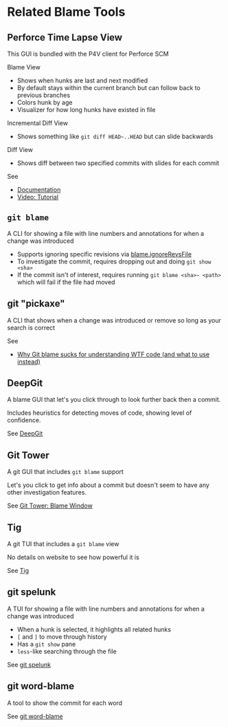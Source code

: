 # Related Blame Tools

## Perforce Time Lapse View

This GUI is bundled with the P4V client for Perforce SCM

Blame View
- Shows when hunks are last and next modified
- By default stays within the current branch but can follow back to previous branches
- Colors hunk by age
- Visualizer for how long hunks have existed in file

Incremental Diff View
- Shows something like `git diff HEAD~..HEAD` but can slide backwards

Diff View
- Shows diff between two specified commits with slides for each commit

See
- [Documentation](https://www.perforce.com/manuals/p4v/Content/P4V/advanced_files.timelapse.html)
- [Video: Tutorial](https://www.perforce.com/video-tutorials/vcs/using-time-lapse-view)

## `git blame`

A CLI for showing a file with line numbers and annotations for when a change was introduced
- Supports ignoring specific revisions via [blame.ignoreRevsFile](https://git-scm.com/docs/git-config#Documentation/git-config.txt-blameignoreRevsFile)
- To investigate the commit, requires dropping out and doing `git show <sha>`
- If the commit isn't of interest, requires running `git blame <sha>~ <path>` which will fail if the file had moved

## git "pickaxe"

A CLI that shows when a change was introduced or remove so long as your search is correct

See
- [Why Git blame sucks for understanding WTF code (and what to use instead)](https://tekin.co.uk/2020/11/patterns-for-searching-git-revision-histories?utm_source=Reddit)

## DeepGit

A blame GUI that let's you click through to look further back then a commit.

Includes heuristics for detecting moves of code, showing level of confidence.

See [DeepGit](https://www.syntevo.com/deepgit/)

## Git Tower

A git GUI that includes `git blame` support

Let's you click to get info about a commit but doesn't seem to have any other investigation features.

See [Git Tower: Blame Window](https://www.git-tower.com/help/guides/commit-history/blame/windows)

## Tig

A git TUI that includes a `git blame` view

No details on website to see how powerful it is

See [Tig](https://jonas.github.io/tig/doc/manual.html)

## git spelunk

A TUI for showing a file with line numbers and annotations for when a change was introduced
- When a hunk is selected, it highlights all related hunks
- `[` and `]` to move through history
- Has a `git show` pane
- `less`-like searching through the file

See [git spelunk](https://github.com/osheroff/git-spelunk)

## git word-blame

A tool to show the commit for each word

See [git word-blame](https://framagit.org/mdamien/git-word-blame/)
